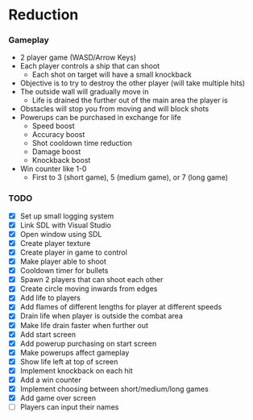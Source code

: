 # Reduction

### Gameplay
- 2 player game (WASD/Arrow Keys)
- Each player controls a ship that can shoot
    - Each shot on target will have a small knockback
- Objective is to try to destroy the other player (will take multiple hits)
- The outside wall will gradually move in
    - Life is drained the further out of the main area the player is
- Obstacles will stop you from moving and will block shots
- Powerups can be purchased in exchange for life
    - Speed boost
    - Accuracy boost
    - Shot cooldown time reduction
    - Damage boost
    - Knockback boost
- Win counter like 1-0
    - First to 3 (short game), 5 (medium game), or 7 (long game)

### TODO
- [x] Set up small logging system
- [x] Link SDL with Visual Studio
- [x] Open window using SDL
- [x] Create player texture
- [x] Create player in game to control
- [x] Make player able to shoot
- [x] Cooldown timer for bullets
- [x] Spawn 2 players that can shoot each other
- [x] Create circle moving inwards from edges
- [x] Add life to players
- [x] Add flames of different lengths for player at different speeds
- [x] Drain life when player is outside the combat area
- [x] Make life drain faster when further out
- [x] Add start screen
- [x] Add powerup purchasing on start screen
- [x] Make powerups affect gameplay
- [x] Show life left at top of screen
- [x] Implement knockback on each hit
- [x] Add a win counter
- [x] Implement choosing between short/medium/long games
- [x] Add game over screen
- [ ] Players can input their names
